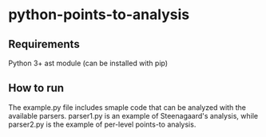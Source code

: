 # python-points-to-analysis

## Requirements

Python 3+
ast module (can be installed with pip)

## How to run

The example.py file includes smaple code that can be analyzed with the available parsers. parser1.py is an example of Steenagaard's analysis, while parser2.py is the example of per-level points-to analysis.